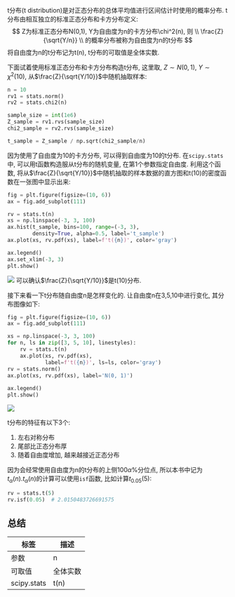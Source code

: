 t分布(t distribution)是对正态分布的总体平均值进行区间估计时使用的概率分布. t分布由相互独立的标准正态分布和卡方分布定义:
$$
Z为标准正态分布N(0,1), Y为自由度为n的卡方分布\chi^2(n), 则 \\
\frac{Z}{\sqrt{Y/n}}  \\
的概率分布被称为自由度为n的t分布
$$
将自由度为n的t分布记为t(n), t分布的可取值是全体实数.

下面试着使用标准正态分布和卡方分布构造t分布, 这里取, $Z\sim N(0,1)$, $Y \sim \chi^2(10)$, 从$\frac{Z}{\sqrt{Y/10}}$中随机抽取样本:
```python
n = 10
rv1 = stats.norm()
rv2 = stats.chi2(n)

sample_size = int(1e6)
Z_sample = rv1.rvs(sample_size)
chi2_sample = rv2.rvs(sample_size)

t_sample = Z_sample / np.sqrt(chi2_sample/n)
```
因为使用了自由度为10的卡方分布, 可以得到自由度为10的t分布. 在`scipy.stats`中, 可以用t函数构造服从t分布的随机变量, 在第1个参数指定自由度. 利用这个函数, 将从$\frac{Z}{\sqrt{Y/10}}$中随机抽取的样本数据的直方图和t(10)的密度函数在一张图中显示出来:
```python
fig = plt.figure(figsize=(10, 6))
ax = fig.add_subplot(111)

rv = stats.t(n)
xs = np.linspace(-3, 3, 100)
ax.hist(t_sample, bins=100, range=(-3, 3),
        density=True, alpha=0.5, label='t_sample')
ax.plot(xs, rv.pdf(xs), label=f't({n})', color='gray')

ax.legend()
ax.set_xlim(-3, 3)
plt.show()
```
![](./probability_连续_t分布/1.png)
可以确认$\frac{Z}{\sqrt{Y/10}}$是t(10)分布.

接下来看一下t分布随自由度n是怎样变化的. 让自由度n在3,5,10中进行变化, 其分布图像如下:
```python
fig = plt.figure(figsize=(10, 6))
ax = fig.add_subplot(111)

xs = np.linspace(-3, 3, 100)
for n, ls in zip([3, 5, 10], linestyles):
    rv = stats.t(n)
    ax.plot(xs, rv.pdf(xs),
            label=f't({n})', ls=ls, color='gray')
rv = stats.norm()
ax.plot(xs, rv.pdf(xs), label='N(0, 1)')
    
ax.legend()
plt.show()
```
![](./probability_连续_t分布/2.png)


t分布的特征有以下3个:
1. 左右对称分布
2. 尾部比正态分布厚
3. 随着自由度增加, 越来越接近正态分布

因为会经常使用自由度为n的t分布的上侧100$\alpha$%分位点, 所以本书中记为$t_\alpha(n)$.$t_\alpha(n)$的计算可以使用`isf`函数, 比如计算$t_{0.05}(5)$:
```python
rv = stats.t(5)
rv.isf(0.05)  # 2.0150483726691575
```

## 总结
标签|描述
--|--
参数|n
可取值|全体实数
scipy.stats|t(n)


























